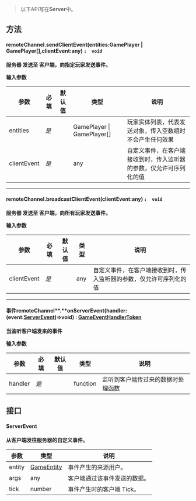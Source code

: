 > 以下API写在**Server**中。


## **方法**

#### remoteChannel.sendClientEvent(entities:GamePlayer | GamePlayer[],clientEvent:any) `:  void`
**服务器 发送至 客户端，向指定玩家发送事件。**

**输入参数**

| **参数** | **必填** | **默认值** | **类型** | **说明** |
| --- | --- | --- | --- | --- |
| entities | _是_ | | GamePlayer &#124; GamePlayer[] | 玩家实体列表，代表发送对象，传入空数组时不会产生任何效果 |
| clientEvent | _是_ | | any | 自定义事件，在客户端接收到时，传入监听器的参数，仅允许可序列化的值 |


---


#### remoteChannel.broadcastClientEvent(clientEvent:any) `:  void`
**服务器 发送至 客户端，向所有玩家发送事件。**

**输入参数**

| **参数** | **必填** | **默认值** | **类型** | **说明** |
| --- | --- | --- | --- | --- |
| clientEvent | _是_ | | any | 自定义事件，在客户端接收到时，传入监听器的参数，仅允许可序列化的值 |


---


#### 事件remoteChannel**.**onServerEvent(handler:(event:[ServerEvent](#jneYE))=>void) : [GameEventHandlerToken](/GameEventHandlerToken/)
**当监听客户端发来的事件**

**输入参数**

| **参数** | **必填** | **默认值** | **类型** | **说明** |
| --- | --- | --- | --- | --- |
| handler | _是_ | | function | 监听到客户端传过来的数据时处理函数 |



## 接口

#### ServerEvent
**从客户端发往服务器的自定义事件。**

| **参数** | **类型** | **说明** |
| --- | --- | --- |
| entity | [GameEntity](https://box3.yuque.com/org-wiki-box3-ev7rl4/wupvz3/kgrabhf749axn65y) | 事件产生的来源用户。 |
| args | any | 客户端通过该事件发送的数据。 |
| tick | number | 事件产生时的客户端 Tick。 |


